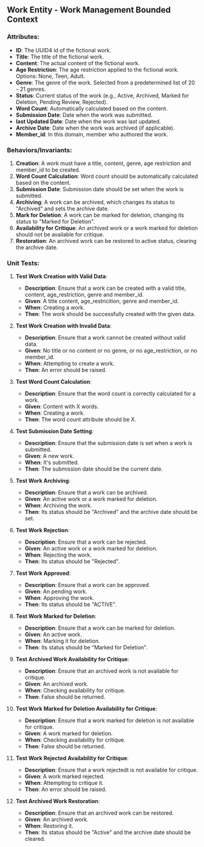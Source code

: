 ## Work Entity - Work Management Bounded Context

### Attributes:

- **ID**: The UUID4 id of the fictional work.
- **Title**: The title of the fictional work.
- **Content**: The actual content of the fictional work.
- **Age Restriction**: The age restriction applied to the fictional work. Options: None, Teen, Adult.
- **Genre**: The genre of the work. Selected from a predetermined list of 20 - 21 genres.
- **Status**: Current status of the work (e.g., Active, Archived, Marked for Deletion, Pending Review, Rejected).
- **Word Count**: Automatically calculated based on the content.
- **Submission Date**: Date when the work was submitted.
- **last Updated Date**: Date when the work was last updated.
- **Archive Date**: Date when the work was archived (if applicable).
- **Member_id**: In this domain, member who authored the work.

### Behaviors/Invariants:

1. **Creation**: A work must have a title, content, genre, age restriction and member_id to be created.
1. **Word Count Calculation**: Word count should be automatically calculated based on the content.
1. **Submission Date**: Submission date should be set when the work is submitted.
1. **Archiving**: A work can be archived, which changes its status to "Archived" and sets the archive date.
1. **Mark for Deletion**: A work can be marked for deletion, changing its status to "Marked for Deletion".
1. **Availability for Critique**: An archived work or a work marked for deletion should not be available for critique.
1. **Restoration**: An archived work can be restored to active status, clearing the archive date.

### Unit Tests:

1. **Test Work Creation with Valid Data**:
   - **Description**: Ensure that a work can be created with a valid title, content, age_restriction, genre and member_id.
   - **Given**: A title content, age_restricition, genre and member_id.
   - **When**: Creating a work.
   - **Then**: The work should be successfully created with the given data.

1. **Test Work Creation with Invalid Data**:
   - **Description**: Ensure that a work cannot be created without valid data.
   - **Given**: No title or no content or no genre, or no age_restriction, or no member_id.
   - **When**: Attempting to create a work.
   - **Then**: An error should be raised.

1. **Test Word Count Calculation**:
   - **Description**: Ensure that the word count is correctly calculated for a work.
   - **Given**: Content with X words.
   - **When**: Creating a work.
   - **Then**: The word count attribute should be X.

1. **Test Submission Date Setting**:
   - **Description**: Ensure that the submission date is set when a work is submitted.
   - **Given**: A new work.
   - **When**: It's submitted.
   - **Then**: The submission date should be the current date.

1. **Test Work Archiving**:
   - **Description**: Ensure that a work can be archived.
   - **Given**: An active work or a work marked for deletion.
   - **When**: Archiving the work.
   - **Then**: Its status should be "Archived" and the archive date should be set.

1. **Test Work Rejection**:
   - **Description**: Ensure that a work can be rejected.
   - **Given**: An active work or a work marked for deletion.
   - **When**: Rejecting the work.
   - **Then**: Its status should be "Rejected".

1. **Test Work Approved**:
   - **Description**: Ensure that a work can be approved.
   - **Given**: An pending work.
   - **When**: Approving the work.
   - **Then**: Its status should be "ACTIVE".

1. **Test Work Marked for Deletion**:
   - **Description**: Ensure that a work can be marked for deletion.
   - **Given**: An active work.
   - **When**: Marking it for deletion.
   - **Then**: Its status should be "Marked for Deletion".

1. **Test Archived Work Availability for Critique**:
   - **Description**: Ensure that an archived work is not available for critique.
   - **Given**: An archived work.
   - **When**: Checking availability for critique.
   - **Then**: False should be returned.

1. **Test Work Marked for Deletion Availability for Critique**:
   - **Description**: Ensure that a work marked for deletion is not available for critique.
   - **Given**: A work marked for deletion.
   - **When**: Checking availability for critique.
   - **Then**: False should be returned.

1. **Test Work Rejected Availability for Critique**:
   - **Description**: Ensure that a work rejectedt is not available for critique.
   - **Given**: A work marked rejected.
   - **When**: Attempting to critique it.
   - **Then**: An error should be raised.

1. **Test Archived Work Restoration**:
   - **Description**: Ensure that an archived work can be restored.
   - **Given**: An archived work.
   - **When**: Restoring it.
   - **Then**: Its status should be "Active" and the archive date should be cleared.



